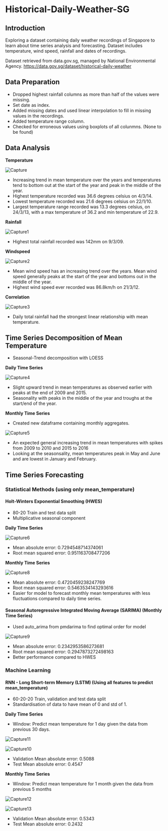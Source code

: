 # Historical-Daily-Weather-SG
 
## Introduction

Exploring a dataset containing daily weather recordings of Singapore to learn about time series analysis and forecasting. Dataset includes temperature, wind speed, rainfall and dates of recordings. 

Dataset retrieved from data.gov.sg, managed by National Environmental Agency. 
https://data.gov.sg/dataset/historical-daily-weather


## Data Preparation

- Dropped highest rainfall columns as more than half of the values were missing.
- Set date as index.
- Added missing dates and used linear interpolation to fill in missing values in the recordings.
- Added temperature range column.
- Checked for erroneous values using boxplots of all colunmns. (None to be found)


## Data Analysis
**Temperature**

![Capture](https://user-images.githubusercontent.com/91514179/179925980-98e53e92-11a9-40d9-b0af-75e58d6e51bb.PNG)
- Increasing trend in mean temperature over the years and temperatures tend to bottom out at the start of the year and peak in the middle of the year.
- Highest temperature recorded was 36.6 degrees celsius on 4/3/14.
- Lowest temperature recorded was 21.6 degrees celsius on 22/1/10.
- Largest temperature range recorded was 13.3 degrees celsius, on 24/3/13, with a max temperature of 36.2 and min temperature of 22.9.

**Rainfall**

![Capture1](https://user-images.githubusercontent.com/91514179/179926144-663d52d7-fe90-4bcb-af84-18655b7e8ef0.PNG)
- Highest total rainfall recorded was 142mm on 9/3/09.

**Windspeed**

![Capture2](https://user-images.githubusercontent.com/91514179/179926272-c8bc6ded-d3df-422a-b7e5-368393de518d.PNG)
- Mean wind speed has an increasing trend over the years. Mean wind speed generally peaks at the start of the year and bottoms out in the middle of the year.
- Highest wind speed ever recorded was 86.8km/h on 21/3/12.

**Correlation**

![Capture3](https://user-images.githubusercontent.com/91514179/179926535-24037500-91a2-45e3-81a6-c1d8c7e61bfd.PNG)
- Daily total rainfall had the strongest linear relationship with mean temperature.


## Time Series Decomposition of Mean Temperature
- Seasonal-Trend decomposition with LOESS

**Daily Time Series**

![Capture4](https://user-images.githubusercontent.com/91514179/180141229-6c353725-530d-428d-9990-091a1feac6ae.PNG)
- Slight upward trend in mean temperatures as observed earlier with peaks at the end of 2009 and 2015. 
- Seasonality with peaks in the middle of the year and troughs at the start/end of the year.

**Monthly Time Series**

- Created new dataframe containing monthly aggregates.

![Capture5](https://user-images.githubusercontent.com/91514179/180142538-042554d1-e7d1-42df-b3d8-6bd4df3e5f24.PNG)
- An expected general increasing trend in mean temperatures with spikes from 2009 to 2010 and 2015 to 2016
- Looking at the seasonsality, mean temperatures peak in May and June and are lowest in January and February.


## Time Series Forecasting

### Statistical Methods (using only mean_temperature)

#### Holt-Winters Exponential Smoothing (HWES)

- 80-20 Train and test data split
- Multiplicative seasonal component

**Daily Time Series**

![Capture6](https://user-images.githubusercontent.com/91514179/180143265-101e787e-60c8-4a0b-95e8-692ed1afc358.PNG)
- Mean absolute error: 0.7294548714374061
- Root mean squared error: 0.951163708477206

**Monthly Time Series**

![Capture8](https://user-images.githubusercontent.com/91514179/180143999-92fac185-7993-4c0d-bd6a-76dab3188db0.PNG)
- Mean absolute error: 0.4720459238247769
- Root mean squared error: 0.5463534143293616
- Easier for model to forecast monthly mean temperatures with less fluctuations compared to daily time series.


#### Seasonal Autoregressive Integrated Moving Average (SARIMA) (Monthly Time Series)

- Used auto_arima from pmdarima to find optimal order for model

![Capture9](https://user-images.githubusercontent.com/91514179/180145862-7bed07e5-44d1-4537-bb96-363dffc833f1.PNG)
- Mean absolute error: 0.2342953586273681
- Root mean squared error: 0.2947873272498163
- Better performance compared to HWES


### Machine Learning

#### RNN - Long Short-term Memory (LSTM) (Using all features to predict mean_temperature)

- 60-20-20 Train, validation and test data split
- Standardisation of data to have mean of 0 and std of 1.

**Daily Time Series**

- Window: Predict mean temperature for 1 day given the data from previous 30 days.

![Capture11](https://user-images.githubusercontent.com/91514179/180151740-821f5610-0018-4a70-9dc7-583be17989cd.PNG)

![Capture10](https://user-images.githubusercontent.com/91514179/180150150-5a6f5413-6341-4df5-9d1e-1b004796d529.PNG)
- Validation Mean absolute error: 0.5088
- Test Mean absolute error: 0.4547


**Monthly Time Series**

- Window: Predict mean temperature for 1 month given the data from previous 5 months

![Capture12](https://user-images.githubusercontent.com/91514179/180152281-304d297e-5ae9-4e79-9260-ba1589706e80.PNG)

![Capture13](https://user-images.githubusercontent.com/91514179/180152415-4f31fca4-a2df-4833-a9d9-fe45de13de9b.PNG)
- Validation Mean absolute error: 0.5343
- Test Mean absolute error: 0.2432
